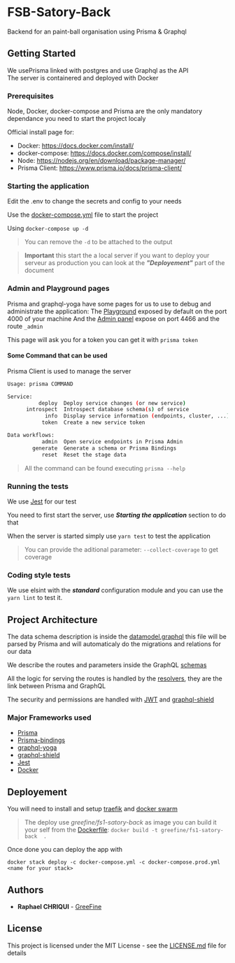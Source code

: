 # FSB-Satory-Back

Backend for an paint-ball organisation using Prisma & Graphql

## Getting Started

We usePrisma linked with postgres and use Graphql as the API</br>
The server is containered and deployed with Docker

### Prerequisites

Node, Docker, docker-compose and Prisma are the only mandatory dependance you need to start the project localy

Official install page for:

- Docker: https://docs.docker.com/install/
- docker-compose: https://docs.docker.com/compose/install/
- Node: https://nodejs.org/en/download/package-manager/
- Prisma Client: https://www.prisma.io/docs/prisma-client/

### Starting the application

Edit the .env to change the secrets and config to your needs

Use the [docker-compose.yml](./docker-compose.yml) file to start the project

Using `docker-compose up -d`

> You can remove the `-d` to be attached to the output

> **Important** this start the a local server if you want to deploy your serveur as production you can look at the ***"Deployement"*** part of the document

### Admin and Playground pages

Prisma and graphql-yoga have some pages for us to use to debug and administrate the application:
The [Playground]('http://localhost:4000/) exposed by default on the port 4000 of your machine
And the [Admin panel]('http://localhost:4466/_admin) expose on port 4466 and the route `_admin`

This page will ask you for a token you can get it with `prisma token`

#### Some Command that can be used

Prisma Client is used to manage the server

```bash
Usage: prisma COMMAND

Service:
          deploy  Deploy service changes (or new service)
      introspect  Introspect database schema(s) of service
            info  Display service information (endpoints, cluster, ...)
           token  Create a new service token

Data workflows:
           admin  Open service endpoints in Prisma Admin
        generate  Generate a schema or Prisma Bindings
           reset  Reset the stage data
```

> All the command can be found executing `prisma --help`

### Running the tests

We use [Jest](https://jestjs.io/) for our test

You need to first start the server, use ***Starting the application*** section to do that

When the server is started simply use `yarn test` to test the application

> You can provide the aditional parameter: `--collect-coverage` to get coverage

### Coding style tests

We use elsint with the ***standard*** configuration module and you can use the `yarn lint` to test it.

## Project Architecture

The data schema description is inside the [datamodel.graphql](./datamodel.graphql) this file will be parsed by Prisma and will automaticaly do the migrations and relations for our data

We describe the routes and parameters inside the GraphQL [schemas](./src/schema)

All the logic for serving the routes is handled by the [resolvers](./src/resolvers), they are the link between Prisma and GraphQL

The security and permissions are handled with [JWT](./src/jwt.js) and [graphql-shield](./src/permissions.js)

### Major Frameworks used

- [Prisma](https://www.Prisma.io/)
- [Prisma-bindings](https://github.com/prisma-labs/prisma-binding)
- [graphql-yoga](https://github.com/prisma-labs/graphql-yoga)
- [graphql-shield](https://github.com/maticzav/graphql-shield)
- [Jest](https://jestjs.io/)
- [Docker](https://www.docker.com/)

## Deployement

You will need to install and setup [traefik](https://docs.traefik.io/providers/docker/) and [docker swarm](https://docs.docker.com/engine/swarm/swarm-tutorial/)


>The deploy use *greefine/fs1-satory-back* as image you can build it your self from the [Dockerfile](./Dockerfile):
`docker build -t greefine/fs1-satory-back  .`

Once done you can deploy the app with
```
docker stack deploy -c docker-compose.yml -c docker-compose.prod.yml <name for your stack>
```

## Authors

- **Raphael CHRIQUI** - [GreeFine](https://github.com/GreeFine)

## License

This project is licensed under the MIT License - see the [LICENSE.md](LICENSE.md) file for details

